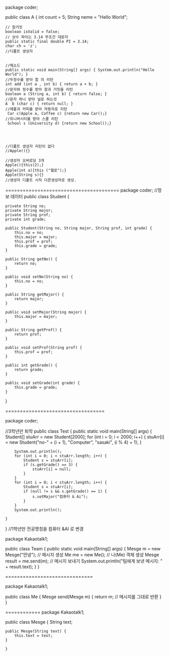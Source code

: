 package coder;

public class A {
	int count = 5;
	String neme = "Hello World";
	
	// 참거짓
	boolean isValid = false;
	// 상수 파이는 3.14 무조건 대문자
	public static final double PI = 3.14;
	char ch = 'z';
	//디폴트 생성자


	//메소드
	public static void main(String[] args) { System.out.println("Hello World"); }
	//두정수를 받아 합 의 리턴
	int add (int a , int b) { return a + b; }
	//문자와 정수를 받아 참과 거짓을 리턴
	boolean a (String a, int b) { return false; }
	//문자 하나 받아 널로 하는것
	A  b (char c) { return null; }
	//에플과 커피를 받아 자동차로 리턴
	 Car c(Apple a, Coffee c) {return new Car();}
	//유니버시티를 받아 스쿨 리턴
	 School s (University d) {return new School();}
	



  	//디폴트 생성자 리턴이 없다
	//Apple(){}
	
	//생성자 오버로딩 3개
	Apple(){this(2);}
	Apple(int a){this ("헬로");}
	Apple(String s){}
	//생성자 디폴트 시작 다른생성자로 생성.











 =======================================
package coder;
//정보 데이터
public class Student {

	private String no;
	private String major;
	private String prof;
	private int grade;

	public Student(String no, String major, String prof, int grade) {
		this.no = no;
		this.major = major;
		this.prof = prof;
		this.grade = grade;
	}

	public String getNo() {
		return no;
	}

	public void setNo(String no) {
		this.no = no;
	}

	public String getMajor() {
		return major;
	}

	public void setMajor(String major) {
		this.major = major;
	}

	public String getProf() {
		return prof;
	}

	public void setProf(String prof) {
		this.prof = prof;
	}

	public int getGrade() {
		return grade;
	}

	public void setGrade(int grade) {
		this.grade = grade;
	}
}



==================================



package coder;

//3학년만 퇴학
public class Test {
	public static void main(String[] args) {
		Student[] stuArr = new Student[2000];
		for (int i = 0; i < 2000; i++) {
			stuArr[i] = new Student("no-" + (i + 1), "Computer", "sasaki", (i % 4) + 1);
		}

		System.out.println();
		for (int i = 0; i < stuArr.length; i++) {
			Student s = stuArr[i];
			if (s.getGrade() == 3) {
				stuArr[i] = null;
			}	
		}
		for (int i = 0; i < stuArr.length; i++) {
			Student s = stuArr[i];
			if (null != s && s.getGrade() == 1) {
				s.setMajor("컴퓨터 & Ai");
			}			
		}
		System.out.println();

	}
}
//1학년만 전공명칭을 컴퓨터 &AI 로 변경





package Kakaotalk1;

public class Team {
	public static void main(String[] args) {
		Mesge m = new Mesge("안녕"); // 메시지 생성
        Me me = new Me();           // 나(Me) 객체 생성
        Mesge result = me.send(m);  // 메시지 보내기
        System.out.println("팀에게 보낸 메시지: " + result.text);
    }
}





==============================


package Kakaotalk1;

public class Me {
    Mesge send(Mesge m) {
        return m; // 메시지를 그대로 반환
    }
}


============
package Kakaotalk1;

public class Mesge {
    String text;

    public Mesge(String text) {
        this.text = text;
    }

	}




